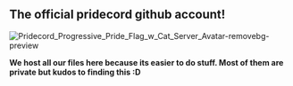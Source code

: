 ## The official pridecord github account!
![Pridecord_Progressive_Pride_Flag_w_Cat_Server_Avatar-removebg-preview](https://github.com/user-attachments/assets/a5a110b5-fc74-4592-86dc-152deba92f42)

**We host all our files here because its easier to do stuff. Most of them are private but kudos to finding this :D**
